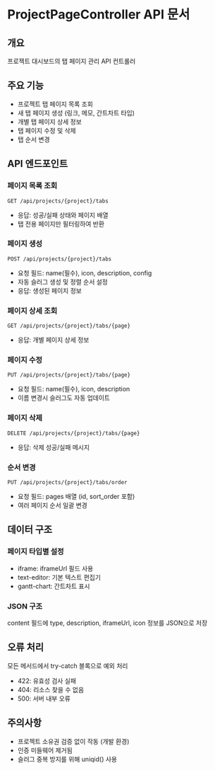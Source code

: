 # ProjectPageController API 문서

## 개요
프로젝트 대시보드의 탭 페이지 관리 API 컨트롤러

## 주요 기능
- 프로젝트 탭 페이지 목록 조회
- 새 탭 페이지 생성 (링크, 메모, 간트차트 타입)
- 개별 탭 페이지 상세 정보
- 탭 페이지 수정 및 삭제
- 탭 순서 변경

## API 엔드포인트

### 페이지 목록 조회
`GET /api/projects/{project}/tabs`
- 응답: 성공/실패 상태와 페이지 배열
- 탭 전용 페이지만 필터링하여 반환

### 페이지 생성  
`POST /api/projects/{project}/tabs`
- 요청 필드: name(필수), icon, description, config
- 자동 슬러그 생성 및 정렬 순서 설정
- 응답: 생성된 페이지 정보

### 페이지 상세 조회
`GET /api/projects/{project}/tabs/{page}`
- 응답: 개별 페이지 상세 정보

### 페이지 수정
`PUT /api/projects/{project}/tabs/{page}`
- 요청 필드: name(필수), icon, description
- 이름 변경시 슬러그도 자동 업데이트

### 페이지 삭제
`DELETE /api/projects/{project}/tabs/{page}`
- 응답: 삭제 성공/실패 메시지

### 순서 변경
`PUT /api/projects/{project}/tabs/order`
- 요청 필드: pages 배열 (id, sort_order 포함)
- 여러 페이지 순서 일괄 변경

## 데이터 구조

### 페이지 타입별 설정
- iframe: iframeUrl 필드 사용
- text-editor: 기본 텍스트 편집기
- gantt-chart: 간트차트 표시

### JSON 구조
content 필드에 type, description, iframeUrl, icon 정보를 JSON으로 저장

## 오류 처리
모든 메서드에서 try-catch 블록으로 예외 처리
- 422: 유효성 검사 실패  
- 404: 리소스 찾을 수 없음
- 500: 서버 내부 오류

## 주의사항
- 프로젝트 소유권 검증 없이 작동 (개발 환경)
- 인증 미들웨어 제거됨
- 슬러그 중복 방지를 위해 uniqid() 사용